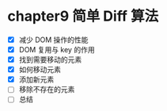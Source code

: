 # chapter9 简单 Diff 算法

- [x] 减少 DOM 操作的性能
- [x] DOM 复用与 key 的作用
- [x] 找到需要移动的元素
- [x] 如何移动元素
- [x] 添加新元素
- [ ] 移除不存在的元素
- [ ] 总结